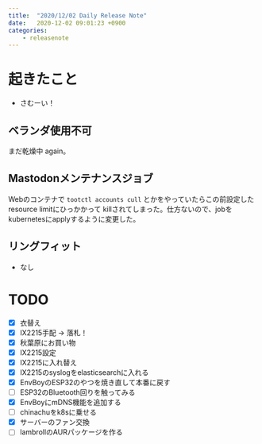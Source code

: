 ```yaml
---
title:  "2020/12/02 Daily Release Note"
date:   2020-12-02 09:01:23 +0900
categories:
	- releasenote
---
```

# 起きたこと

* さむーい！

## ベランダ使用不可

まだ乾燥中 again。

## Mastodonメンテナンスジョブ

Webのコンテナで `tootctl accounts cull` とかをやっていたらこの前設定したresource limitにひっかかって
killされてしまった。仕方ないので、jobをkubernetesにapplyするように変更した。

## リングフィット

* なし

# TODO 

- [x] 衣替え
- [X] IX2215手配 -> 落札！
- [x] 秋葉原にお買い物
- [x] IX2215設定
- [x] IX2215に入れ替え
- [x] IX2215のsyslogをelasticsearchに入れる
- [x] EnvBoyのESP32のやつを焼き直して本番に戻す
- [ ] ESP32のBluetooth回りを触ってみる
- [x] EnvBoyにmDNS機能を追加する
- [ ] chinachuをk8sに乗せる
- [x] サーバーのファン交換
- [ ] lambrollのAURパッケージを作る